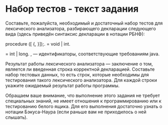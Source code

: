 # Набор тестов - текст задания

Составьте, пожалуйста, необходимый и достаточный набор тестов для лексического анализатора, разбирающего декларации следующего вида (здесь приведён синтаксис декларации в нотации РБНФ): 
 
procedure <return type> <name> ([<param type> <param name>{, <param type> <param name>}]);.
<return type> = void | int.
<param type> = int | long.
<name>, <param name>
— идентификаторы, соответствующие требованиям java.

Результат работы лексического анализатора — заключение о том, является ли введенная строка корректной декларацией. Составьте набор тестовых данных, то есть строк, которые необходимы для тестирования такого лексического анализатора. Для каждой строки укажите ожидаемый результат работы программы. 

Обращаем ваше внимание, что выполнение этого задания не требует специальных знаний, не имеет отношения к программированию или к тестированию белого ящика. Для его выполнения достаточно узнать о нотации Бэкуса-Наура (если раньше вам не приходилось о ней слышать).
